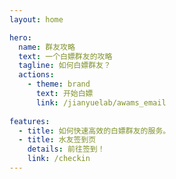 ```yaml
---
layout: home

hero:
  name: 群友攻略
  text: 一个白嫖群友的攻略
  tagline: 如何白嫖群友？
  actions: 
    - theme: brand
      text: 开始白嫖
      link: /jianyuelab/awams_email
        
features:
  - title: 如何快速高效的白嫖群友的服务。
  - title: 水友签到页
    details: 前往签到！
    link: /checkin
---
```

